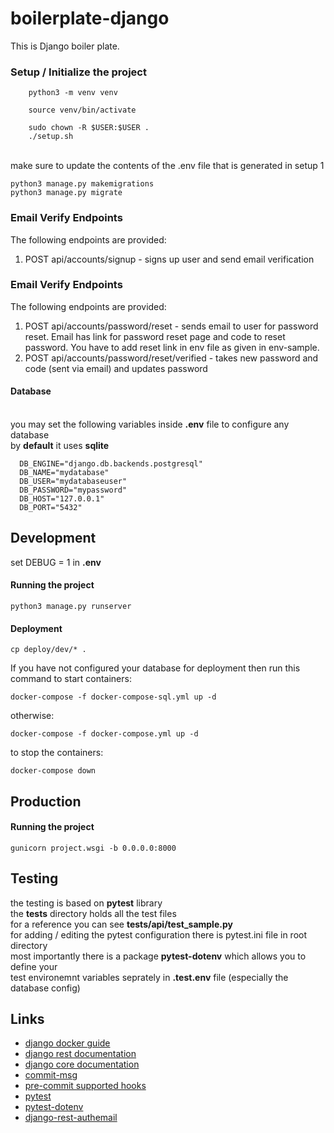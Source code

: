 # boilerplate-django
This is Django boiler plate.


### Setup / Initialize the project
```
    python3 -m venv venv
```
```
    source venv/bin/activate
```
```
    sudo chown -R $USER:$USER .
    ./setup.sh
```
<br/> make sure to update the contents of the .env file that is generated in setup 1
<br/>
```
python3 manage.py makemigrations
python3 manage.py migrate
```


### Email Verify Endpoints
The following endpoints are provided:  
1. POST api/accounts/signup - signs up user and send email verification  


### Email Verify Endpoints
The following endpoints are provided:  
1. POST api/accounts/password/reset - sends email to user for password reset. Email has link for password reset page and code to reset password. You have to add reset link in env file as given in env-sample.
2. POST api/accounts/password/reset/verified - takes new password and code (sent via email) and updates password  


#### Database
<br /> you may set the following variables inside **.env** file to configure any database
<br /> by **default** it uses **sqlite**
```
  DB_ENGINE="django.db.backends.postgresql"
  DB_NAME="mydatabase"
  DB_USER="mydatabaseuser"
  DB_PASSWORD="mypassword"
  DB_HOST="127.0.0.1"
  DB_PORT="5432"
```


## Development
set DEBUG = 1 in **.env**
#### Running the project
```
python3 manage.py runserver
```
#### Deployment
```
cp deploy/dev/* .
```
If you have not configured your database for deployment then run this command to start containers:
```
docker-compose -f docker-compose-sql.yml up -d
```
otherwise:
```
docker-compose -f docker-compose.yml up -d
```
to stop the containers:
```
docker-compose down
```


## Production
#### Running the project
```
gunicorn project.wsgi -b 0.0.0.0:8000
```


## Testing

the testing is based on **pytest** library
<br />  the **tests** directory holds all the test files
<br />  for a reference you can see **tests/api/test_sample.py**
<br />  for adding / editing the pytest configuration there is pytest.ini file in root directory
<br />  most importantly there is a package **pytest-dotenv** which allows you to define your
<br />  test environemnt variables seprately in **.test.env** file (especially the database config)


## Links
<ul>
<li><a href="https://docs.docker.com/samples/django/">django docker guide</a></li>
<li><a href="https://www.django-rest-framework.org/">django rest documentation</a></li>
<li><a href="https://www.djangoproject.com/">django core documentation</a></li>
<li><a href="https://github.com/dimaka-wix/commit-msg-hook">commit-msg</a></li>
<li><a href="https://pre-commit.com/hooks.html" >pre-commit supported hooks</a></li>
<li><a href="https://pytest-django.readthedocs.io/en/latest/database.html">pytest</a></li>
<li><a href="https://github.com/quiqua/pytest-dotenv">pytest-dotenv</a></li>
<li><a href="https://pypi.org/project/django-rest-authemail/">django-rest-authemail </a></li>
</ul>

